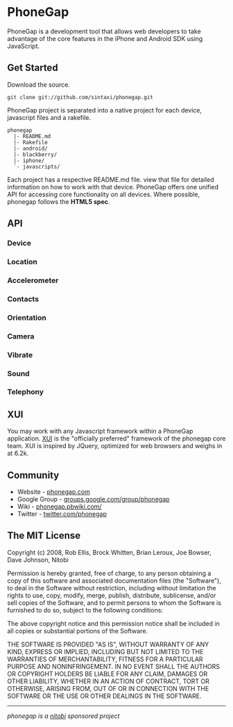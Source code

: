 
PhoneGap
=============================================================
PhoneGap is a development tool that allows web developers to 
take advantage of the core features in the iPhone and Android 
SDK using JavaScript.


Get Started
-------------------------------------------------------------
Download the source.

    git clone git://github.com/sintaxi/phonegap.git
    
PhoneGap project is separated into a native project for each 
device, javascript files and a rakefile.

    phonegap
      |- README.md
      |- Rakefile
      |- android/
      |- blackberry/
      |- iphone/
      `- javascripts/
      
Each project has a respective README.md file. view that file 
for detailed information on how to work with that device. PhoneGap 
offers one unified API for accessing core functionality on all 
devices. Where possible, phonegap follows the **HTML5 spec**.


API
-------------------------------------------------------------

### Device

### Location
    
### Accelerometer
    
### Contacts

### Orientation

### Camera

### Vibrate

### Sound

### Telephony


XUI
-------------------------------------------------------------
You may work with any Javascript framework within a PhoneGap 
application. [XUI](http://xuijs.com) is the "officially preferred" 
framework of the phonegap core team. XUI is inspired by JQuery, 
optimized for web browsers and weighs in at 6.2k.


Community
-------------------------------------------------------------
  * Website - [phonegap.com](http://phonegap.com)
  * Google Group - [groups.google.com/group/phonegap](http://groups.google.com/group/phonegap)
  * Wiki - [phonegap.pbwiki.com/](http://phonegap.pbwiki.com/)
  * Twitter - [twitter.com/phonegap](http://twitter.com/phonegap)
  
  
The MIT License
-------------------------------------------------------------
Copyright (c) 2008, Rob Ellis, Brock Whitten, Brian Leroux, Joe Bowser, Dave Johnson, Nitobi

Permission is hereby granted, free of charge, to any person obtaining a copy
of this software and associated documentation files (the "Software"), to deal
in the Software without restriction, including without limitation the rights
to use, copy, modify, merge, publish, distribute, sublicense, and/or sell
copies of the Software, and to permit persons to whom the Software is
furnished to do so, subject to the following conditions:

The above copyright notice and this permission notice shall be included in
all copies or substantial portions of the Software.

THE SOFTWARE IS PROVIDED "AS IS", WITHOUT WARRANTY OF ANY KIND, EXPRESS OR
IMPLIED, INCLUDING BUT NOT LIMITED TO THE WARRANTIES OF MERCHANTABILITY,
FITNESS FOR A PARTICULAR PURPOSE AND NONINFRINGEMENT. IN NO EVENT SHALL THE
AUTHORS OR COPYRIGHT HOLDERS BE LIABLE FOR ANY CLAIM, DAMAGES OR OTHER
LIABILITY, WHETHER IN AN ACTION OF CONTRACT, TORT OR OTHERWISE, ARISING FROM,
OUT OF OR IN CONNECTION WITH THE SOFTWARE OR THE USE OR OTHER DEALINGS IN
THE SOFTWARE.

-------------------------------------------------------------

*phonegap is a [nitobi](http://nitobi.com) sponsored project*